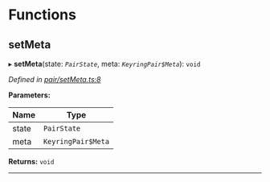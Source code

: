 

# Functions

<a id="setmeta"></a>

##  setMeta

▸ **setMeta**(state: *`PairState`*, meta: *`KeyringPair$Meta`*): `void`

*Defined in [pair/setMeta.ts:8](https://github.com/polkadot-js/common/blob/f82092e/packages/keyring/src/pair/setMeta.ts#L8)*

**Parameters:**

| Name | Type |
| ------ | ------ |
| state | `PairState` |
| meta | `KeyringPair$Meta` |

**Returns:** `void`

___

